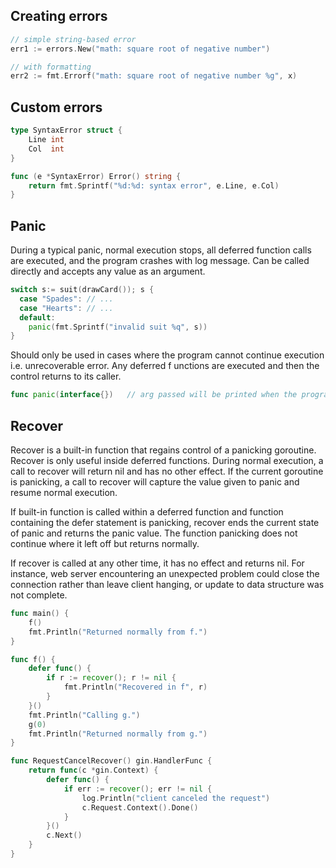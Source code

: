 ## Creating errors

```go
// simple string-based error
err1 := errors.New("math: square root of negative number")

// with formatting
err2 := fmt.Errorf("math: square root of negative number %g", x)
```

## Custom errors

```go
type SyntaxError struct {
    Line int
    Col  int
}

func (e *SyntaxError) Error() string {
    return fmt.Sprintf("%d:%d: syntax error", e.Line, e.Col)
}
```

## Panic

During a typical panic, normal execution stops, all deferred function calls are executed, and the program crashes with log message. Can be called directly and accepts any value as an argument.

```go
switch s:= suit(drawCard()); s {
  case "Spades": // ...
  case "Hearts": // ...
  default:
    panic(fmt.Sprintf("invalid suit %q", s))
}
```

Should only be used in cases where the program cannot continue execution i.e. unrecoverable error. Any deferred f unctions are executed and then the control returns to its caller.

```go
func panic(interface{})   // arg passed will be printed when the program terminates
```

## Recover

Recover is a built-in function that regains control of a panicking goroutine. Recover is only useful inside deferred functions. During normal execution, a call to recover will return nil and has no other effect. If the current goroutine is panicking, a call to recover will capture the value given to panic and resume normal execution.

If built-in function is called within a deferred function and function containing the defer statement is panicking, recover ends the current state of panic and returns the panic value. The function panicking does not continue where it left off but returns normally.

If recover is called at any other time, it has no effect and returns nil. For instance, web server encountering an unexpected problem could close the connection rather than leave client hanging, or update to data structure was not complete.

```go
func main() {
    f()
    fmt.Println("Returned normally from f.")
}

func f() {
    defer func() {
        if r := recover(); r != nil {
            fmt.Println("Recovered in f", r)
        }
    }()
    fmt.Println("Calling g.")
    g(0)
    fmt.Println("Returned normally from g.")
}
```

```go
func RequestCancelRecover() gin.HandlerFunc {
	return func(c *gin.Context) {
		defer func() {
			if err := recover(); err != nil {
				log.Println("client canceled the request")
				c.Request.Context().Done()
			}
		}()
		c.Next()
	}
}
```
